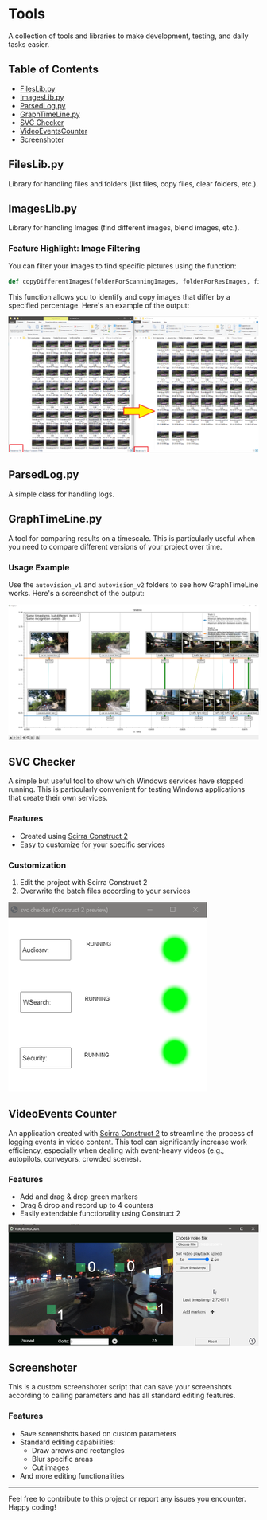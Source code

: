 # Tools

A collection of tools and libraries to make development, testing, and daily tasks easier.

## Table of Contents
- [FilesLib.py](#fileslibpy)
- [ImagesLib.py](#imageslibpy)
- [ParsedLog.py](#parsedlogpy)
- [GraphTimeLine.py](#graphtimelinepy)
- [SVC Checker](#svc-checker)
- [VideoEventsCounter](#videoevents-counter)
- [Screenshoter](#screenshoter)

## FilesLib.py

Library for handling files and folders (list files, copy files, clear folders, etc.).

## ImagesLib.py

Library for handling Images (find different images, blend images, etc.).

### Feature Highlight: Image Filtering

You can filter your images to find specific pictures using the function:

```python
def copyDifferentImages(folderForScanningImages, folderForResImages, filterPercent)
```

This function allows you to identify and copy images that differ by a specified percentage. Here's an example of the output:

![filter_img screenshot](/Content/filter.png?raw=true "Screenshot")

## ParsedLog.py

A simple class for handling logs.

## GraphTimeLine.py

A tool for comparing results on a timescale. This is particularly useful when you need to compare different versions of your project over time.

### Usage Example

Use the `autovision_v1` and `autovision_v2` folders to see how GraphTimeLine works. Here's a screenshot of the output:

![GraphTimeline screenshot](/Content/GraphTimeLineImg.png?raw=true "Screenshot")

## SVC Checker

A simple but useful tool to show which Windows services have stopped running. This is particularly convenient for testing Windows applications that create their own services.

### Features
- Created using [Scirra Construct 2](https://www.scirra.com/)
- Easy to customize for your specific services

### Customization
1. Edit the project with Scirra Construct 2
2. Overwrite the batch files according to your services

![svc_checker](/Content/svc_checker.png?raw=true "Screenshot")

## VideoEvents Counter

An application created with [Scirra Construct 2](https://www.scirra.com/) to streamline the process of logging events in video content. This tool can significantly increase work efficiency, especially when dealing with event-heavy videos (e.g., autopilots, conveyors, crowded scenes).

### Features
- Add and drag & drop green markers
- Drag & drop and record up to 4 counters
- Easily extendable functionality using Construct 2

![VideoEventsCounter](/Content/VideoEventsCounterScreenshot.png?raw=true "Screenshot")

## Screenshoter

This is a custom screenshoter script that can save your screenshots according to calling parameters and has all standard editing features.

### Features
- Save screenshots based on custom parameters
- Standard editing capabilities:
  - Draw arrows and rectangles
  - Blur specific areas
  - Cut images
- And more editing functionalities

---

Feel free to contribute to this project or report any issues you encounter. Happy coding!
